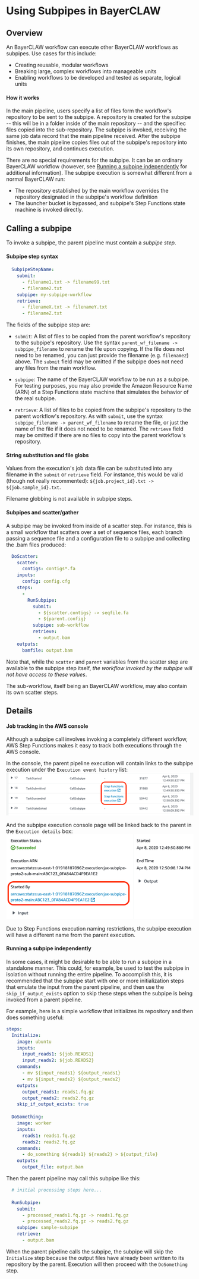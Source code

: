 # Using Subpipes in BayerCLAW

## Overview
An BayerCLAW workflow can execute other BayerCLAW workflows as subpipes. Use cases for this include:
- Creating reusable, modular workflows
- Breaking large, complex workflows into manageable units
- Enabling workflows to be developed and tested as separate, logical units 

#### How it works
In the main pipeline, users specify a list of files form the workflow's repository to be sent to the subpipe.
A repository is created for the subpipe -- this will be in a folder inside of the main repository -- and the specifiec files copied into the sub-repository. The subpipe
is invoked, receiving the same job data record that the main pipeline received. After the subpipe finishes,
the main pipeline copies files out of the subpipe's repository into its own repository, and continues
execution.

There are no special requirements for the subpipe. It can be an ordinary BayerCLAW workflow (however, see
[Running a subpipe independently](#running-a-subpipe-independently) for additional information). The subpipe
execution is somewhat different from a normal BayerCLAW run:
- The repository established by the main workflow overrides the repository designated in the subpipe's workflow
definition
- The launcher bucket is bypassed, and subpipe's Step Functions state machine is invoked directly.

## Calling a subpipe
To invoke a subpipe, the parent pipeline must contain a *subpipe step*.

#### Subpipe step syntax
```yaml
  SubpipeStepName:
    submit:
      - filename1.txt -> filename99.txt
      - filename2.txt
    subpipe: my-subpipe-workflow
    retrieve:
      - filenameX.txt -> filenameY.txt
      - filenameZ.txt
```
The fields of the subpipe step are:
- `submit`: A list of files to be copied from the parent workflow's repository to the subpipe's repository.
Use the syntax `parent_wf_filename -> subpipe_filename` to rename the file upon copying. If the file does not 
need to be renamed, you can just provide the filename (e.g. `filename2`) above. The `submit` field may be omitted
if the subpipe does not need any files from the main workflow.

- `subpipe`: The name of the BayerCLAW workflow to be run as a subpipe. For testing purposes, you may also provide the
Amazon Resource Name (ARN) of a Step Functions state machine that simulates the behavior of the real subpipe.
 
- `retrieve`: A list of files to be copied from the subpipe's repository to the parent workflow's repository.
As with `submit`, use the syntax `subpipe_filename -> parent_wf_filename` to rename the file, or just the name
of the file if it does not need to be renamed. The `retrieve` field may be omitted if there are no files to
copy into the parent workflow's repository.

#### String substitution and file globs
Values from the execution's job data file can be substituted into any filename in the `submit` or `retrieve`
field. For instance, this would be valid (though not really recommented): `${job.project_id}.txt -> ${job.sample_id}.txt`.

Filename globbing is not available in subpipe steps.

#### Subpipes and scatter/gather
A subpipe may be invoked from inside of a scatter step. For instance, this is a small workflow that scatters
over a set of sequence files, each branch passing a sequence file and a configuration file to a subpipe and
collecting the .bam files produced: 

```yaml
  DoScatter:
    scatter:
      contigs: contigs*.fa
    inputs:
      config: config.cfg
    steps:
      -
        RunSubpipe:
          submit:
            - ${scatter.contigs} -> seqfile.fa
            - ${parent.config}
          subpipe: sub-workflow
          retrieve:
            - output.bam
    outputs:
      bamfile: output.bam
```

Note that, while the `scatter` and `parent` variables from the scatter step are available to the subpipe
step itself, *the workflow invoked by the subpipe will not have access to these values*.

The sub-workflow, itself being an BayerCLAW workflow, may also contain its own scatter steps.

## Details
#### Job tracking in the AWS console
Although a subpipe call involves invoking a completely different workflow, AWS Step Functions makes it easy to track
both executions through the AWS console.

In the console, the parent pipeline execution will contain links to the subpipe execution under the 
`Execution event history` list:
![link to subpipe](resources/subpipes_step_functions_link1.png)

And the subpipe execution console page will be linked back to the parent in the `Execution details` box:
![link to parent](resources/subpipes_step_functions_link2.png)

Due to Step Functions execution naming restrictions, the subpipe execution will have a different name from the
parent execution.

#### Running a subpipe independently
In some cases, it might be desirable to be able to run a subpipe in a standalone manner. This could, for
example, be used to test the subpipe in isolation without running the entire pipeline. To accomplish
this, it is recommended that the subpipe start with one or more initialization steps that emulate the
input from the parent pipeline, and then use the `skip_if_output_exists` option to skip these steps when
the subpipe is being invoked from a parent pipeline.

For example, here is a simple workflow that initializes its repository and then does something useful:
```yaml
steps:
  Initialize:
    image: ubuntu
    inputs:
      input_reads1: ${job.READS1}
      input_reads2: ${job.READS2}
    commands:
      - mv ${input_reads1} ${output_reads1}
      - mv ${input_reads2} ${output_reads2}
    outputs:
      output_reads1: reads1.fq.gz
      output_reads2: reads2.fq.gz
    skip_if_output_exists: true

  DoSomething:
    image: worker
    inputs:
      reads1: reads1.fq.gz
      reads2: reads2.fq.gz
    commands:
      - do_something ${reads1} ${reads2} > ${output_file}
    outputs:
      output_file: output.bam
```

Then the parent pipeline may call this subpipe like this:
```yaml
  # initial processing steps here...

  RunSubpipe:
    submit:
      - processed_reads1.fq.gz -> reads1.fq.gz
      - processed_reads2.fq.gz -> reads2.fq.gz
    subpipe: sample-subpipe
    retrieve:
      - output.bam
```

When the parent pipeline calls the subpipe, the subpipe will skip the `Initialize`
step because the output files have already been written to its repository by the parent.
Execution will then proceed with the `DoSomething` step. 
